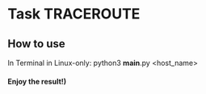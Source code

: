 # Task TRACEROUTE

## How to use
In Terminal in Linux-only: python3 __main__.py <host_name>
#### Enjoy the result!)
